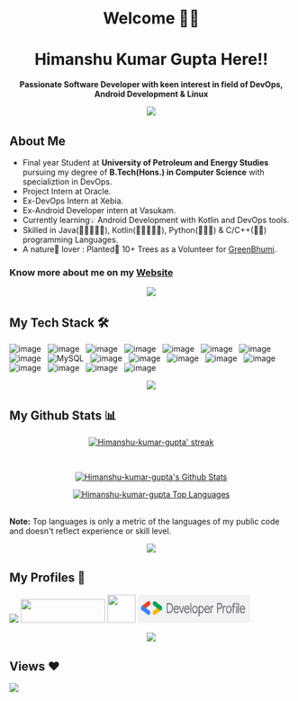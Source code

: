 <h1 align="center">Welcome 🙌🏼 </h1>
<h1 align="center">Himanshu Kumar Gupta Here!! </h1>

<p align = 'center'><b>Passionate Software Developer with keen interest in field of DevOps, Android Development & Linux</b></p>

<p align = 'center'> <img src='https://capsule-render.vercel.app/api?type=rect&color=gradient&height=2.5'/></p>

## About Me
          
- Final year Student at **University of Petroleum and Energy Studies** pursuing my degree of **B.Tech(Hons.) in Computer Science** with specializtion in DevOps.
- Project Intern at Oracle.
- Ex-DevOps Intern at Xebia.
- Ex-Android Developer intern at Vasukam.
- Currently learning💡 Android Development with Kotlin and DevOps tools.
- Skilled in Java(🌟🌟🌟🌟🌟), Kotlin(🌟🌟🌟🌟🌟), Python(🌟🌟🌟) & C/C++(🌟🌟) programming Languages.
- A nature🌿 lover : Planted🌱 10+ Trees as a Volunteer for <a href = "https://greenbhumi.com/">GreenBhumi</a>.

 
 ### Know more about me on my  <a href = "https://himanshu-kumar-gupta.github.io/AboutMe/">Website</a>
 
 <p align = 'center'> <img src='https://capsule-render.vercel.app/api?type=rect&color=gradient&height=2.5'/></p>
 
## My Tech Stack 🛠

![image](https://img.shields.io/badge/DevOps-14354C?style=for-the-badge&logo=devops&logoColor=white)&nbsp;&nbsp;
![image](https://img.shields.io/badge/Android_Studio-342B029.svg?&style=for-the-badge&logo=android&logoColor=white)&nbsp;&nbsp;
![image](https://img.shields.io/badge/Linux-F9AB00?style=for-the-badge&logo=Linux&logoColor=white)&nbsp;&nbsp;
![image](https://img.shields.io/badge/Java-E34F26?style=for-the-badge&logo=java&logoColor=white)&nbsp;&nbsp;
![image](https://img.shields.io/badge/Kotlin-342B029.svg?&style=for-the-badge&logo=kotlin&logoColor=white)&nbsp;&nbsp;
![image](https://img.shields.io/badge/Python-14354C?style=for-the-badge&logo=python&logoColor=white)&nbsp;&nbsp; 
![image](https://img.shields.io/badge/C%2B%2B-00599C?style=for-the-badge&logo=c%2B%2B&logoColor=white)&nbsp;&nbsp;
![image](https://img.shields.io/badge/Shell_script-F9AB00?style=for-the-badge&logo=shell&logoColor=white)&nbsp;&nbsp;
![MySQL](https://img.shields.io/badge/mysql-%2300f.svg?style=for-the-badge&logo=mysql&logoColor=white)&nbsp;&nbsp;
![image](https://img.shields.io/badge/Git-F05032?style=for-the-badge&logo=git&logoColor=white)&nbsp;&nbsp;
![image](https://img.shields.io/badge/GitHub-F9AB00?style=for-the-badge&logo=GitHub&logoColor=white)&nbsp;&nbsp;
![image](https://img.shields.io/badge/Maven-000000?style=for-the-badge&logo=maven&logoColor=white)&nbsp;&nbsp;
![image](https://img.shields.io/badge/Gradle-00599C?style=for-the-badge&logo=gradle&logoColor=white)&nbsp;&nbsp;
![image](https://img.shields.io/badge/Jenkins-E34F26?style=for-the-badge&logo=jenkins&logoColor=white)&nbsp;&nbsp;
![image](https://img.shields.io/badge/docker-342B029.svg?&style=for-the-badge&logo=docker&logoColor=white)&nbsp;&nbsp;
![image](https://img.shields.io/badge/Kubernetes-%2300f.svg?style=for-the-badge&logo=kubernetes&logoColor=white)&nbsp;&nbsp;
![image](https://img.shields.io/badge/Azure-342B029.svg?&style=for-the-badge&logo=azure&logoColor=white)&nbsp;&nbsp;
![image](https://img.shields.io/badge/Star_uml-14354C?style=for-the-badge&logo=staruml&logoColor=white)&nbsp;&nbsp;

<p align = 'center'> <img src='https://capsule-render.vercel.app/api?type=rect&color=gradient&height=2.5'/></p>

## My Github Stats 📊 
     
  <p align="center">
    <a href="https://github.com/Himanshu-kumar-gupta/github-readme-streak-stats">
        <img title="🔥 Get streak stats for your profile at git.io/streak-stats" alt="Himanshu-kumar-gupta' streak " src="https://github-readme-streak-stats.herokuapp.com/?user=Himanshu-kumar-gupta&theme=black-ice&hide_border=true&stroke=0000&background=060A0CD0"/>        
    </a>        
</p>
        
  <br/>
  <p align="center">
  <a href="https://github.com/Himanshu-kumar-gupta/github-readme-stats"><img alt="Himanshu-kumar-gupta's Github Stats" src="https://github-readme-stats.vercel.app/api?username=Himanshu-kumar-gupta&show_icons=true&count_private=true&theme=react&hide_border=true&bg_color=0D1117"
 /></a>
 </p>
 <p align="center">
  <a href="https://github.com/Himanshu-kumar-gupta/github-readme-stats"><img alt="Himanshu-kumar-gupta Top Languages" src="https://github-readme-stats.vercel.app/api/top-langs/?username=Himanshu-kumar-gupta&langs_count=8&count_private=true&layout=compact&theme=react&hide_border=true&bg_color=0D1117" /></a>
  </p>
  <br/>
<b>Note:</b> Top languages is only a metric of the languages of my public code and doesn't reflect experience or skill level.

<p align = 'center'> <img src='https://capsule-render.vercel.app/api?type=rect&color=gradient&height=2.5'/></p>

## My Profiles 👤

<p align="left">       
<a href = "https://www.linkedin.com/in/himanshu-kumar-gupta/"><img src="https://img.icons8.com/fluent/48/000000/linkedin.png"/></a>
<a href = "https://leetcode.com/HimanshuKumarGupta135/"><img width="150" height="42" src="https://cdn.icon-icons.com/icons2/2530/PNG/512/leetcode_button_icon_151892.png"/></a>     
<a href = "https://www.hackerrank.com/himanshuKgupta?hr_r=1"><img width="50" height="50" src="https://everipedia-storage.s3.amazonaws.com/ProfilePicture/en/HackerRank__17b693/HackerRank_logo.png__83726.png"/></a>   
<a href = "https://g.dev/HimanshuKumarGupta?hr_r=1"><img width="200" height="50" src="https://github.com/Himanshu-kumar-gupta/Readme_Images/blob/main/Himanshu-kumar-gupta/GoogleDeveloperProfile.png"/></a>   
</p>
        
<p align = 'center'> <img src='https://capsule-render.vercel.app/api?type=rect&color=gradient&height=2.5'/></p> 
 
## Views ❤

<!-- ![VisitorCount](https://profile-counter.glitch.me/{Himanshu-kumar-gupta}/count.svg) -->
     
<a href="https://github.com/Meghna-DAS/github-profile-views-counter">
     <img src="https://komarev.com/ghpvc/?username=Himanshu-kumar-gupta">
</a>
